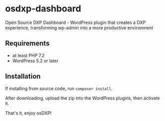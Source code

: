 # osdxp-dashboard
Open Source DXP Dashboard - WordPress plugin that creates a DXP experience, transforming wp-admin into a more productive environment

## Requirements

* at least PHP 7.2
* WordPress 5.2 or later

## Installation

If installing from source code, run `composer install`.

After downloading, upload the zip into the WordPress plugins, then activate it.

That's it, enjoy osDXP!
